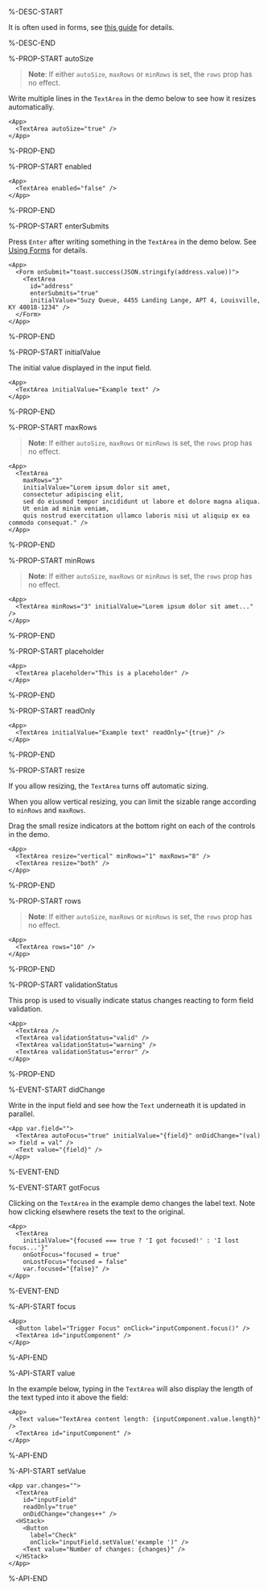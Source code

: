%-DESC-START

It is often used in forms, see [this guide](/forms) for details.

%-DESC-END

%-PROP-START autoSize

> **Note**: If either `autoSize`, `maxRows` or `minRows` is set, the `rows` prop has no effect.

Write multiple lines in the `TextArea` in the demo below to see how it resizes automatically.

```xmlui-pg copy display name="Example: autoSize" height="240px"
<App>
  <TextArea autoSize="true" />
</App>
```

%-PROP-END

%-PROP-START enabled

```xmlui-pg copy display name="Example: enabled"
<App>
  <TextArea enabled="false" />
</App>
```

%-PROP-END

%-PROP-START enterSubmits

Press `Enter` after writing something in the `TextArea` in the demo below.
See [Using Forms](../learning/forms.mdx) for details.

```xmlui-pg copy display name="Example: enterSubmits"
<App>
  <Form onSubmit="toast.success(JSON.stringify(address.value))">
    <TextArea
      id="address"
      enterSubmits="true"
      initialValue="Suzy Queue, 4455 Landing Lange, APT 4, Louisville, KY 40018-1234" />
  </Form>
</App>
```

%-PROP-END

%-PROP-START initialValue

The initial value displayed in the input field.

```xmlui-pg copy display name="Example: initialValue"
<App>
  <TextArea initialValue="Example text" />
</App>
```

%-PROP-END

%-PROP-START maxRows

> **Note**: If either `autoSize`, `maxRows` or `minRows` is set, the `rows` prop has no effect.

```xmlui-pg copy {3} display name="Example: maxRows" height="160px"
<App>
  <TextArea
    maxRows="3"
    initialValue="Lorem ipsum dolor sit amet,
    consectetur adipiscing elit,
    sed do eiusmod tempor incididunt ut labore et dolore magna aliqua.
    Ut enim ad minim veniam,
    quis nostrud exercitation ullamco laboris nisi ut aliquip ex ea commodo consequat." />
</App>
```

%-PROP-END

%-PROP-START minRows

> **Note**: If either `autoSize`, `maxRows` or `minRows` is set, the `rows` prop has no effect.

```xmlui-pg copy display name="Example: minRows" height="200px"
<App>
  <TextArea minRows="3" initialValue="Lorem ipsum dolor sit amet..." />
</App>
```

%-PROP-END

%-PROP-START placeholder

```xmlui-pg copy display name="Example: placeholder"
<App>
  <TextArea placeholder="This is a placeholder" />
</App>
```

%-PROP-END

%-PROP-START readOnly

```xmlui-pg copy display name="Example: readOnly"
<App>
  <TextArea initialValue="Example text" readOnly="{true}" />
</App>
```

%-PROP-END

%-PROP-START resize

If you allow resizing, the `TextArea` turns off automatic sizing.

When you allow vertical resizing, you can limit the sizable range according to `minRows` and `maxRows`.

Drag the small resize indicators at the bottom right on each of the controls in the demo.

```xmlui-pg copy display name="Example: resize" height="300px"
<App>
  <TextArea resize="vertical" minRows="1" maxRows="8" />
  <TextArea resize="both" />
</App>
```

%-PROP-END

%-PROP-START rows

> **Note**: If either `autoSize`, `maxRows` or `minRows` is set, the `rows` prop has no effect.

```xmlui-pg copy display name="Example: rows"
<App>
  <TextArea rows="10" />
</App>
```

%-PROP-END

%-PROP-START validationStatus

This prop is used to visually indicate status changes reacting to form field validation.

```xmlui-pg copy display name="Example: validationStatus"
<App>
  <TextArea />
  <TextArea validationStatus="valid" />
  <TextArea validationStatus="warning" />
  <TextArea validationStatus="error" />
</App>
```

%-PROP-END

%-EVENT-START didChange

Write in the input field and see how the `Text` underneath it is updated in parallel.

```xmlui-pg copy display name="Example: didChange"
<App var.field="">
  <TextArea autoFocus="true" initialValue="{field}" onDidChange="(val) => field = val" />
  <Text value="{field}" />
</App>
```

%-EVENT-END

%-EVENT-START gotFocus

Clicking on the `TextArea` in the example demo changes the label text.
Note how clicking elsewhere resets the text to the original.

```xmlui-pg copy display name="Example: gotFocus/lostFocus"
<App>
  <TextArea
    initialValue="{focused === true ? 'I got focused!' : 'I lost focus...'}"
    onGotFocus="focused = true"
    onLostFocus="focused = false"
    var.focused="{false}" />
</App>
```

%-EVENT-END

%-API-START focus

```xmlui-pg copy display name="Example: focus"
<App>
  <Button label="Trigger Focus" onClick="inputComponent.focus()" />
  <TextArea id="inputComponent" />
</App>
```

%-API-END

%-API-START value

In the example below, typing in the `TextArea` will also display the length of the text typed into it above the field:

```xmlui-pg copy display name="Example: value"
<App>
  <Text value="TextArea content length: {inputComponent.value.length}" />
  <TextArea id="inputComponent" />
</App>
```

%-API-END

%-API-START setValue

```xmlui-pg copy display name="Example: setValue"
<App var.changes="">
  <TextArea
    id="inputField"
    readOnly="true"
    onDidChange="changes++" />
  <HStack>
    <Button
      label="Check"
      onClick="inputField.setValue('example ')" />
    <Text value="Number of changes: {changes}" />
  </HStack>
</App>
```

%-API-END
